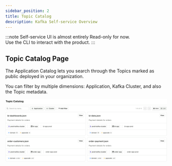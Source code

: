 ```yaml
---
sidebar_position: 2
title: Topic Catalog
description: Kafka Self-service Overview
---
```


:::note
Self-service UI is almost entirely Read-only for now.  
Use the CLI to interact with the product.
:::

## Topic Catalog Page

The Application Catalog lets you search through the Topics marked as public deployed in your organization.

You can filter by multiple dimensions: Application, Kafka Cluster, and also the Topic metadata.

![TopicCatalog](assets/topic-catalog.png)